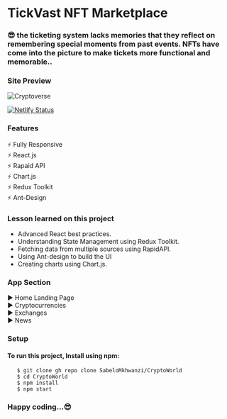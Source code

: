 # TickVast NFT Marketplace 

### :sunglasses:  the ticketing system lacks memories that they reflect on remembering special moments from past events. NFTs have come into the picture to make tickets more functional and memorable..

### Site Preview
![Cryptoverse](https://github.com/SabeloMkhwanzi/CryptoWorld/blob/main/cryptoworld.jpg)

[![Netlify Status](https://api.netlify.com/api/v1/badges/ad4993f1-e6a8-47df-b9e4-408478c711b8/deploy-status)](https://cryptoworldspace.netlify.app/)

### Features
 :zap: Fully Responsive\
 :zap: React.js\
 :zap: Rapaid API\
 :zap: Chart.js\
 :zap: Redux Toolkit\
 :zap: Ant-Design

### Lesson learned on this project
* Advanced React best practices.
* Understanding State Management using Redux Toolkit.
* Fetching data from multiple sources using RapidAPI.
* Using Ant-design to build the UI
* Creating charts using Chart.js.  

### App Section
:arrow_forward: Home Landing Page\
:arrow_forward: Cryptocurrencies\
:arrow_forward: Exchanges\
:arrow_forward: News 

### Setup 
#### To run this project, Install using npm:

```
   $ git clone gh repo clone SabeloMkhwanzi/CryptoWorld
   $ cd CryptoWorld
   $ npm install
   $ npm start
   ```
### Happy coding...:sunglasses:
